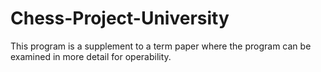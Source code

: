 # Chess-Project-University
This program is a supplement to a term paper where the program can be examined in more detail for operability.
